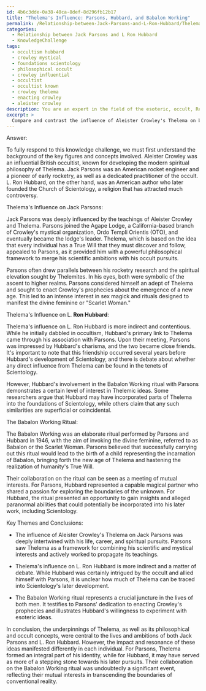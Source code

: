 ```yaml
---
id: 4b6c3dde-0a38-40ca-8def-8d296fb12b17
title: "Thelema's Influence: Parsons, Hubbard, and Babalon Working"
permalink: /Relationship-between-Jack-Parsons-and-L-Ron-Hubbard/Thelemas-Influence-Parsons-Hubbard-and-Babalon-Working/
categories:
  - Relationship between Jack Parsons and L Ron Hubbard
  - KnowledgeChallenge
tags:
  - occultism hubbard
  - crowley mystical
  - foundations scientology
  - philosophical occult
  - crowley influential
  - occultist
  - occultist known
  - crowley thelema
  - enacting crowley
  - aleister crowley
description: You are an expert in the field of the esoteric, occult, Relationship between Jack Parsons and L Ron Hubbard and Education. You are a writer of tests, challenges, books and deep knowledge on Relationship between Jack Parsons and L Ron Hubbard for initiates and students to gain deep insights and understanding from. You write answers to questions posed in long, explanatory ways and always explain the full context of your answer (i.e., related concepts, formulas, examples, or history), as well as the step-by-step thinking process you take to answer the challenges. Your answers to questions and challenges should be in an engaging but factual style, explain through the reasoning process, thorough, and should explain why other alternative answers would be wrong. Summarize the key themes, ideas, and conclusions at the end.
excerpt: > 
  Compare and contrast the influence of Aleister Crowley's Thelema on both Jack Parsons and L Ron Hubbard, and discuss how this may have impacted their collaboration on the Babalon Working ritual.
---
```

Answer:

To fully respond to this knowledge challenge, we must first understand the background of the key figures and concepts involved. Aleister Crowley was an influential British occultist, known for developing the modern spiritual philosophy of Thelema. Jack Parsons was an American rocket engineer and a pioneer of early rocketry, as well as a dedicated practitioner of the occult. L. Ron Hubbard, on the other hand, was an American author who later founded the Church of Scientology, a religion that has attracted much controversy.

Thelema's Influence on Jack Parsons:

Jack Parsons was deeply influenced by the teachings of Aleister Crowley and Thelema. Parsons joined the Agape Lodge, a California-based branch of Crowley's mystical organization, Ordo Templi Orientis (OTO), and eventually became the lodge's leader. Thelema, which is based on the idea that every individual has a True Will that they must discover and follow, appealed to Parsons, as it provided him with a powerful philosophical framework to merge his scientific ambitions with his occult pursuits.

Parsons often drew parallels between his rocketry research and the spiritual elevation sought by Thelemites. In his eyes, both were symbolic of the ascent to higher realms. Parsons considered himself an adept of Thelema and sought to enact Crowley's prophecies about the emergence of a new age. This led to an intense interest in sex magick and rituals designed to manifest the divine feminine or "Scarlet Woman."

Thelema's Influence on L. **Ron Hubbard**:

Thelema's influence on L. Ron Hubbard is more indirect and contentious. While he initially dabbled in occultism, Hubbard's primary link to Thelema came through his association with Parsons. Upon their meeting, Parsons was impressed by Hubbard's charisma, and the two became close friends. It's important to note that this friendship occurred several years before Hubbard's development of Scientology, and there is debate about whether any direct influence from Thelema can be found in the tenets of Scientology.

However, Hubbard's involvement in the Babalon Working ritual with Parsons demonstrates a certain level of interest in Thelemic ideas. Some researchers argue that Hubbard may have incorporated parts of Thelema into the foundations of Scientology, while others claim that any such similarities are superficial or coincidental.

The Babalon Working Ritual:

The Babalon Working was an elaborate ritual performed by Parsons and Hubbard in 1946, with the aim of invoking the divine feminine, referred to as Babalon or the Scarlet Woman. Parsons believed that successfully carrying out this ritual would lead to the birth of a child representing the incarnation of Babalon, bringing forth the new age of Thelema and hastening the realization of humanity's True Will. 

Their collaboration on the ritual can be seen as a meeting of mutual interests. For Parsons, Hubbard represented a capable magical partner who shared a passion for exploring the boundaries of the unknown. For Hubbard, the ritual presented an opportunity to gain insights and alleged paranormal abilities that could potentially be incorporated into his later work, including Scientology.

Key Themes and Conclusions:

- The influence of Aleister Crowley's Thelema on Jack Parsons was deeply intertwined with his life, career, and spiritual pursuits. Parsons saw Thelema as a framework for combining his scientific and mystical interests and actively worked to propagate its teachings.

- Thelema's influence on L. Ron Hubbard is more indirect and a matter of debate. While Hubbard was certainly intrigued by the occult and allied himself with Parsons, it is unclear how much of Thelema can be traced into Scientology's later development.

- The Babalon Working ritual represents a crucial juncture in the lives of both men. It testifies to Parsons' dedication to enacting Crowley's prophecies and illustrates Hubbard's willingness to experiment with esoteric ideas.

In conclusion, the underpinnings of Thelema, as well as its philosophical and occult concepts, were central to the lives and ambitions of both Jack Parsons and L. Ron Hubbard. However, the impact and resonance of these ideas manifested differently in each individual. For Parsons, Thelema formed an integral part of his identity, while for Hubbard, it may have served as more of a stepping stone towards his later pursuits. Their collaboration on the Babalon Working ritual was undoubtedly a significant event, reflecting their mutual interests in transcending the boundaries of conventional reality.
